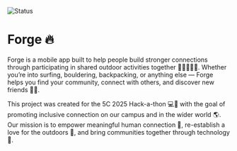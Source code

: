 ![Status](https://img.shields.io/badge/project-complete-success?style=flat-square&color=5de372)

# Forge 🔥 

Forge is a mobile app built to help people build stronger connections through participating in shared outdoor activities together 🧗‍♀️🏄‍♂️🥾. Whether you’re into surfing, bouldering, backpacking, or anything else — Forge helps you find your community, connect with others, and discover new friends 🤝🌿.

This project was created for the 5C 2025 Hack-a-thon 💻🚀 with the goal of promoting inclusive connection on our campus and in the wider world 🌎. Our mission is to empower meaningful human connection 🤗, re-establish a love for the outdoors 🌲, and bring communities together through technology 📱.
